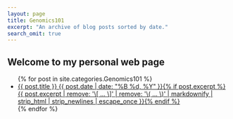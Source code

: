 ```yaml
---
layout: page
title: Genomics101
excerpt: "An archive of blog posts sorted by date."
search_omit: true
---
```


## Welcome to my personal web page

<ul class="post-list">
{% for post in site.categories.Genomics101 %} 
  <li><article><a href="{{ site.url }}{{ post.url }}">{{ post.title }} <span class="entry-date"><time datetime="{{ post.date | date_to_xmlschema }}">{{ post.date | date: "%B %d, %Y" }}</time></span>{% if post.excerpt %} <span class="excerpt">{{ post.excerpt | remove: '\[ ... \]' | remove: '\( ... \)' | markdownify | strip_html | strip_newlines | escape_once }}</span>{% endif %}</a></article></li>
{% endfor %}
</ul>
